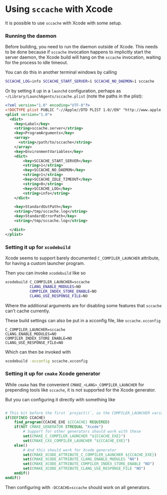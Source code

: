 # Using `sccache` with Xcode

It is possible to use `sccache` with Xcode with some setup.

### Running the daemon
Before building, you need to run the daemon outside of Xcode. This needs to be done because if `sccache` invocation happens to implicitly start the server daemon, the Xcode build will hang on the `sccache` invocation, waiting for the process to idle timeout.

You can do this in another terminal windows by calling
```sh
SCCACHE_LOG=info SCCACHE_START_SERVER=1 SCCACHE_NO_DAEMON=1 sccache
```

Or by setting it up in a `launchd` configuration, perhaps as `~/Library/LaunchAgents/sccache.plist` (note the paths in the plist):
```xml
<?xml version="1.0" encoding="UTF-8"?>
<!DOCTYPE plist PUBLIC "-//Apple//DTD PLIST 1.0//EN" "http://www.apple.com/DTDs/PropertyList-1.0.dtd">
<plist version="1.0">
  <dict>
    <key>Label</key>
    <string>sccache.server</string>
    <key>ProgramArguments</key>
    <array>
      <string>/path/to/sccache</string>
    </array>
    <key>EnvironmentVariables</key>
    <dict>
        <key>SCCACHE_START_SERVER</key>
        <string>1</string>
        <key>SCCACHE_NO_DAEMON</key>
        <string>1</string>
        <key>SCCACHE_IDLE_TIMEOUT</key>
        <string>0</string>
        <key>SCCACHE_LOG</key>
        <string>info</string>
    </dict>

    <key>StandardOutPath</key>
    <string>/tmp/sccache.log</string>
    <key>StandardErrorPath</key>
    <string>/tmp/sccache.log</string>

  </dict>
</plist>
```

### Setting it up for `xcodebuild`

Xcode seems to support barely documented `C_COMPILER_LAUNCHER` attribute, for 
having a custom launcher program.

Then you can invoke `xcodebuild` like so
```sh
xcodebuild C_COMPILER_LAUNCHER=sccache
           CLANG_ENABLE_MODULES=NO
           COMPILER_INDEX_STORE_ENABLE=NO
           CLANG_USE_RESPONSE_FILE=NO
```
Where the additional arguments are for disabling some features that `sccache` can't cache currently.

These build settings can also be put in a xcconfig file, like `sccache.xcconfig`
```
C_COMPILER_LAUNCHER=sccache
CLANG_ENABLE_MODULES=NO
COMPILER_INDEX_STORE_ENABLE=NO
CLANG_USE_RESPONSE_FILE=NO
```
Which can then be invoked with
```sh
xcodebuild -xcconfig sccache.xcconfig
```


### Setting it up for `cmake` Xcode generator
While `cmake` has the convenient `CMAKE_<LANG>_COMPILER_LAUNCHER` for prepending tools like `sccache`, it is not supported for the Xcode generator.

But you can configuring it directly with something like
```cmake

# This bit before the first `project()`, as the COMPILER_LAUNCHER variables are read in then
if(DEFINED CCACHE)
    find_program(CCACHE_EXE ${CCACHE} REQUIRED)
    if(NOT CMAKE_GENERATOR STREQUAL "Xcode")
        # Support for other generators should work with these
        set(CMAKE_C_COMPILER_LAUNCHER "${CCACHE_EXE}")
        set(CMAKE_CXX_COMPILER_LAUNCHER "${CCACHE_EXE}")
    else()
        # And this should work for Xcode generator
        set(CMAKE_XCODE_ATTRIBUTE_C_COMPILER_LAUNCHER ${CCACHE_EXE})
        set(CMAKE_XCODE_ATTRIBUTE_CLANG_ENABLE_MODULES "NO")
        set(CMAKE_XCODE_ATTRIBUTE_COMPILER_INDEX_STORE_ENABLE "NO")
        set(CMAKE_XCODE_ATTRIBUTE_CLANG_USE_RESPONSE_FILE "NO")
    endif()
endif()
```
Then configuring with `-DCCACHE=sccache` should work on all generators.



